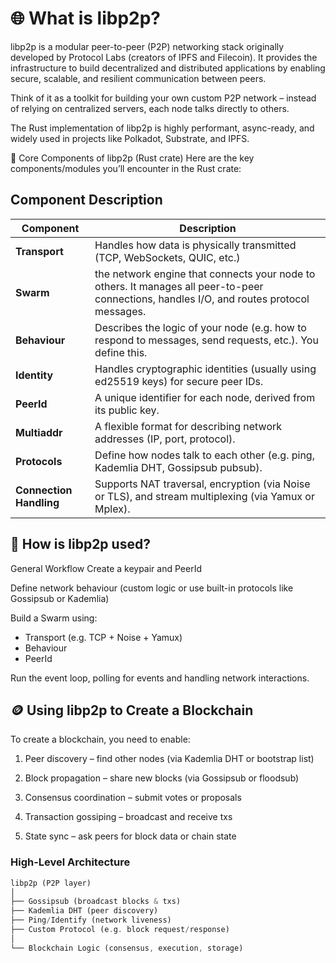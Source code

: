 # 🌐 What is libp2p?

libp2p is a modular peer-to-peer (P2P) networking stack originally developed by Protocol Labs (creators of IPFS and Filecoin). It provides the infrastructure to build decentralized and distributed applications by enabling secure, scalable, and resilient communication between peers.

Think of it as a toolkit for building your own custom P2P network – instead of relying on centralized servers, each node talks directly to others.

The Rust implementation of libp2p is highly performant, async-ready, and widely used in projects like Polkadot, Substrate, and IPFS.

🧱 Core Components of libp2p (Rust crate)
Here are the key components/modules you’ll encounter in the Rust crate:

## Component Description

| Component               | Description                                                                                               |
| ----------------------- | --------------------------------------------------------------------------------------------------------- |
| **Transport**           | Handles how data is physically transmitted (TCP, WebSockets, QUIC, etc.)                                  |
| **Swarm**               | the network engine that connects your node to others. It manages all peer-to-peer connections, handles I/O, and routes protocol messages.       |
| **Behaviour**           | Describes the logic of your node (e.g. how to respond to messages, send requests, etc.). You define this. |
| **Identity**            | Handles cryptographic identities (usually using ed25519 keys) for secure peer IDs.                        |
| **PeerId**              | A unique identifier for each node, derived from its public key.                                           |
| **Multiaddr**           | A flexible format for describing network addresses (IP, port, protocol).                                  |
| **Protocols**           | Define how nodes talk to each other (e.g. ping, Kademlia DHT, Gossipsub pubsub).                          |
| **Connection Handling** | Supports NAT traversal, encryption (via Noise or TLS), and stream multiplexing (via Yamux or Mplex).      |

## 🔧 How is libp2p used?

General Workflow
Create a keypair and PeerId

Define network behaviour (custom logic or use built-in protocols like Gossipsub or Kademlia)

Build a Swarm using:

- Transport (e.g. TCP + Noise + Yamux)
- Behaviour
- PeerId

Run the event loop, polling for events and handling network interactions.

## 🪙 Using libp2p to Create a Blockchain

To create a blockchain, you need to enable:

1. Peer discovery – find other nodes (via Kademlia DHT or bootstrap list)

2. Block propagation – share new blocks (via Gossipsub or floodsub)

3. Consensus coordination – submit votes or proposals

4. Transaction gossiping – broadcast and receive txs

5. State sync – ask peers for block data or chain state

### High-Level Architecture

```rust
libp2p (P2P layer)
│
├── Gossipsub (broadcast blocks & txs)
├── Kademlia DHT (peer discovery)
├── Ping/Identify (network liveness)
├── Custom Protocol (e.g. block request/response)
│
└── Blockchain Logic (consensus, execution, storage)
```
